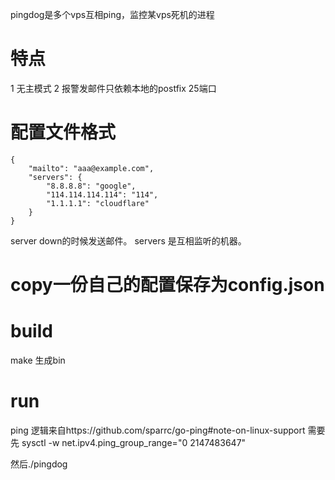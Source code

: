 pingdog是多个vps互相ping，监控某vps死机的进程

# 特点
1 无主模式
2 报警发邮件只依赖本地的postfix 25端口

# 配置文件格式

```
{
	"mailto": "aaa@example.com",
	"servers": {
		"8.8.8.8": "google",
		"114.114.114.114": "114",
		"1.1.1.1": "cloudflare"
	}
}
```
server down的时候发送邮件。
servers 是互相监听的机器。
# copy一份自己的配置保存为config.json

# build
make  生成bin

# run 
ping 逻辑来自https://github.com/sparrc/go-ping#note-on-linux-support
需要先 sysctl -w net.ipv4.ping_group_range="0   2147483647"

然后./pingdog
